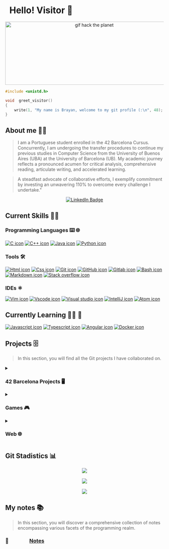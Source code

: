 # &nbsp; Hello! Visitor 👋

<p align="center">
  <img src = "https://github.com/brayans22/brayans22/assets/90729742/eef81ccf-feec-487f-a093-61d6099544fe" 
    alt = "gif hack the planet" width="550px" height="200px">
</p>

```c
#include <unistd.h>

void  greet_visitor()
{
    write(1, "My name is Brayan, welcome to my git profile (:\n", 48);
}
```

## About me 🕵️‍♂️
> I am a Portuguese student enrolled in the 42 Barcelona Cursus. Concurrently, 
> I am undergoing the transfer procedures to continue my previous studies in 
> Computer Science from the University of Buenos Aires (UBA) at the University 
> of Barcelona (UB). My academic journey reflects a pronounced acumen for critical 
> analysis, comprehensive reading, articulate writing, and accelerated learning.

> A steadfast advocate of collaborative efforts, I exemplify commitment by investing 
> an unwavering 110% to overcome every challenge I undertake."

<div id="badges" align="center">
  <a href="https://www.linkedin.com/in/brayansaiago/">
    <img src="https://img.shields.io/badge/LinkedIn-blue?style=for-the-badge&logo=linkedin&logoColor=white" alt="LinkedIn Badge"/>
  </a>
</div>

## Current Skills 👨‍💻

### Programming Languages ⌨️ 🌐
  
  [![C icon](https://skillicons.dev/icons?i=c)](https://skillicons.dev)
  [![C++ icon](https://skillicons.dev/icons?i=cpp)](https://skillicons.dev)
  [![Java icon](https://skillicons.dev/icons?i=java)](https://skillicons.dev)
  [![Python icon](https://skillicons.dev/icons?i=python)](https://skillicons.dev)
  
### Tools 🛠️

  [![Html icon](https://skillicons.dev/icons?i=html)](https://skillicons.dev)
  [![Css icon](https://skillicons.dev/icons?i=css)](https://skillicons.dev)
  [![Git icon](https://skillicons.dev/icons?i=git)](https://skillicons.dev)
  [![GitHub icon](https://skillicons.dev/icons?i=github)](https://skillicons.dev)
  [![Gitlab icon](https://skillicons.dev/icons?i=gitlab)](https://skillicons.dev)
  [![Bash icon](https://skillicons.dev/icons?i=bash)](https://skillicons.dev)
  [![Markdown icon](https://skillicons.dev/icons?i=md)](https://skillicons.dev)
  [![Stack overflow icon](https://skillicons.dev/icons?i=stackoverflow)](https://skillicons.dev)
  

### IDEs ⚛️
  
  [![Vim icon](https://skillicons.dev/icons?i=vim)](https://skillicons.dev)
  [![Vscode icon](https://skillicons.dev/icons?i=vscode)](https://skillicons.dev)
  [![Visual studio icon](https://skillicons.dev/icons?i=visualstudio)](https://skillicons.dev)
  [![IntelliJ icon](https://skillicons.dev/icons?i=idea)](https://skillicons.dev)
  [![Atom icon](https://skillicons.dev/icons?i=atom)](https://skillicons.dev)

## Currently Learning ✍🏻 📔 
  [![Javascript icon](https://skillicons.dev/icons?i=angular)](https://skillicons.dev)
  [![Typescript icon](https://skillicons.dev/icons?i=js)](https://skillicons.dev)
  [![Angular icon](https://skillicons.dev/icons?i=ts)](https://skillicons.dev)
  [![Docker icon](https://skillicons.dev/icons?i=docker)](https://skillicons.dev)

## Projects 🗄️
> In this section, you will find all the Git projects I have collaborated on.
<details>
  <summary><h3>42 Barcelona Projects 🖥 </h3></summary>
  
  <h3> 📂 &nbsp; &nbsp; &nbsp; &nbsp; &nbsp; &nbsp; &nbsp; &nbsp 42 Cursus
          <br>
          <h4> &nbsp; &nbsp; &nbsp; &nbsp; &nbsp; &nbsp; &nbsp; &nbsp; &nbsp; &nbsp; &nbsp; &nbsp; &nbsp; ➡️ &nbsp; &nbsp; &nbsp; &nbsp;
              <a href="https://github.com/brayans22/Libft">
                   Libft 📚  
              </a>
          </h4>
          <h4> &nbsp; &nbsp; &nbsp; &nbsp; &nbsp; &nbsp; &nbsp; &nbsp; &nbsp; &nbsp; &nbsp; &nbsp; &nbsp; ➡️ &nbsp; &nbsp; &nbsp; &nbsp;
              <a href="https://github.com/brayans22/ft_printf">
                   Printf 🖨️
              </a>
          </h4>
          <h4> &nbsp; &nbsp; &nbsp; &nbsp; &nbsp; &nbsp; &nbsp; &nbsp; &nbsp; &nbsp; &nbsp; &nbsp; &nbsp; ➡️ &nbsp; &nbsp; &nbsp; &nbsp;
              <a href="https://github.com/brayans22/get_next_line">
                   GetNextLine 📄
              </a>
          </h4>
          <h4> &nbsp; &nbsp; &nbsp; &nbsp; &nbsp; &nbsp; &nbsp; &nbsp; &nbsp; &nbsp; &nbsp; &nbsp; &nbsp; ➡️ &nbsp; &nbsp; &nbsp; &nbsp;
              <a href="https://github.com/brayans22/ExamRank02">
                   ExamRank02 🖊️
              </a>
          </h4>
          <h4> &nbsp; &nbsp; &nbsp; &nbsp; &nbsp; &nbsp; &nbsp; &nbsp; &nbsp; &nbsp; &nbsp; &nbsp; &nbsp; ➡️ &nbsp; &nbsp; &nbsp; &nbsp;
              <a href="https://github.com/brayans22/So-long">
                   So Long 📄
              </a>
          </h4>
          <h4> &nbsp; &nbsp; &nbsp; &nbsp; &nbsp; &nbsp; &nbsp; &nbsp; &nbsp; &nbsp; &nbsp; &nbsp; &nbsp; ➡️ &nbsp; &nbsp; &nbsp; &nbsp;
              <a href="https://github.com/brayans22/Minitalk">
                   Minitalk 👨‍💼 ✉️ -> 🖥️ 
              </a>
          </h4>
          <h4> &nbsp; &nbsp; &nbsp; &nbsp; &nbsp; &nbsp; &nbsp; &nbsp; &nbsp; &nbsp; &nbsp; &nbsp; &nbsp; ➡️ &nbsp; &nbsp; &nbsp; &nbsp;
              <a href="https://github.com/brayans22/Push-Swap">
                   Push Swap 🔢
              </a>
          </h4>
          <h4> &nbsp; &nbsp; &nbsp; &nbsp; &nbsp; &nbsp; &nbsp; &nbsp; &nbsp; &nbsp; &nbsp; &nbsp; &nbsp; ➡️ &nbsp; &nbsp; &nbsp; &nbsp;
              <a href="https://github.com/brayans22/CPP-Modules">
                   CPP 🚧   
              </a>
          </h4>
      </h3>

  <h3> 📂 &nbsp; &nbsp; &nbsp; &nbsp; &nbsp; &nbsp; &nbsp; &nbsp;
       <a href="https://github.com/brayans22/42-Barcelona-C-Reloaded">
              C Reloaded 🔃
       </a>
  </h3>
  
  <h3> 📂 &nbsp; &nbsp; &nbsp; &nbsp; &nbsp; &nbsp; &nbsp; &nbsp;
       <a href="https://github.com/brayans22/42-Barcelona---Piscine">
              Piscine 🏊‍♂️
       </a>
  </h3>
  
</details>

<details>
  <summary> <h3> Games 🎮 </h3> </summary>
  <h3>
       📂 &nbsp; &nbsp; &nbsp; &nbsp; &nbsp; &nbsp; &nbsp; &nbsp;
       <a href="https://github.com/brayans22/Osos-contra-el-reloj">
              Osos contra el reloj 🐻‍❄️ 🐻 🕒
       </a>
  </h3>

  <h3>
       📂 &nbsp; &nbsp; &nbsp; &nbsp; &nbsp; &nbsp; &nbsp; &nbsp;
       <a href="https://github.com/brayans22/TP_2-Juarez">
              Edificios 🏬 
       </a>
  </h3>

  <h3>
       📂 &nbsp; &nbsp; &nbsp; &nbsp; &nbsp; &nbsp; &nbsp; &nbsp;
       <a href="https://github.com/kikiymini/algo3_tp2">
              GPS Challenge 🏎️ 🧭 
       </a>
  </h3>
  
</details>

<details>
  
  <summary> <h3> Web 🌐 </h3> </summary>
  <h3>
       📂 &nbsp; &nbsp; &nbsp; &nbsp; &nbsp; &nbsp; &nbsp; &nbsp;
       <a href="https://github.com/brayans22/Tp-TDL-Chango---Coders">
              Control Clients 📇 👤
       </a>
  </h3>
  
</details>

## Git Stadistics 📊

<div align="center">
    <a href="https://github.com/brayans22">
      <img src="https://github-readme-stats.vercel.app/api?username=brayans22&show_icons=true&hide_border=true"/>
    </a>
</div>

<br>

<div align="center">
    <a href="https://github.com/brayans22">
        <img src="https://github-readme-stats.vercel.app/api/top-langs/?username=brayans22&layout=compact"/>
    </a>
</div>

<br>

<div align="center">
    <a href="https://github.com/brayans22">
        <img src="https://komarev.com/ghpvc/?username=brayans22&style=flat-square"/>
    </a>
</div>

## My notes 📚
> In this section, you will discover a comprehensive collection of notes encompassing various facets of the programming realm.
<h3> 📖 &nbsp; &nbsp; &nbsp; &nbsp; &nbsp; &nbsp; &nbsp; &nbsp;
       <a href="https://brayan-saiago.notion.site/MY-NOTES-0cd4238e7d0b4781b96c84b9f8db2b11">
               Notes
       </a>
</h3>
